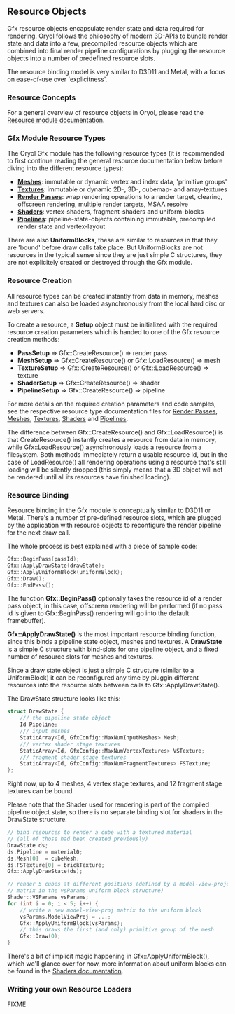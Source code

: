 ## Resource Objects

Gfx resource objects encapsulate render state and data required
for rendering. Oryol follows the philosophy of modern 
3D-APIs to bundle render state and data into a few, precompiled
resource objects which are combined into final render pipeline
configurations by plugging the resource objects into 
a number of predefined resource slots.

The resource binding model is very similar to D3D11 and Metal,
with a focus on ease-of-use over 'explicitness'.

### Resource Concepts

For a general overview of resource objects in Oryol, 
please read the [Resource module documentation](../../Resource/README.md).

### Gfx Module Resource Types

The Oryol Gfx module has the following resource types (it is recommended to first continue reading the general resource documentation below before diving into the different resource types):

* **[Meshes](Meshes.md)**: immutable or dynamic vertex and index data, 'primitive groups'
* **[Textures](Textures.md)**: immutable or dynamic 2D-, 3D-, cubemap- and array-textures
* **[Render Passes](RenderPasses.md)**: wrap rendering operations to a render target, clearing, offscreen rendering, multiple render targets, MSAA resolve
* **[Shaders](Shaders.md)**: vertex-shaders, fragment-shaders and uniform-blocks
* **[Pipelines](Pipelines.md)**: pipeline-state-objects containing immutable, precompiled render state and vertex-layout

There are also **UniformBlocks**, these are similar to resources in that
they are 'bound' before draw calls take place. But UniformBlocks 
are not resources in the typical sense since they are just simple
C structures, they are not explicitely created or destroyed through the Gfx module.

### Resource Creation

All resource types can be created instantly from data in memory,
meshes and textures can also be loaded asynchronously from the local
hard disc or web servers.

To create a resource, a **Setup** object must be initialized with
the required resource creation parameters which is handed to one
of the Gfx resource creation methods:

* **PassSetup** => Gfx::CreateResource() => render pass
* **MeshSetup** => Gfx::CreateResource() or Gfx::LoadResource() => mesh
* **TextureSetup** => Gfx::CreateResource() or Gfx::LoadResource() => texture
* **ShaderSetup** => Gfx::CreateResource() => shader
* **PipelineSetup** => Gfx::CreateResource() => pipeline

For more details on the required creation parameters and code
samples, see the respective resource type documentation files
for [Render Passes](RenderPasses.md), [Meshes](Meshes.md), [Textures](Textures.md), [Shaders](Shaders.md) and [Pipelines](Pipelines.md).

The difference between Gfx::CreateResource() and Gfx::LoadResource()
is that CreateResource() instantly creates a resource from data
in memory, while Gfx::LoadResource() asynchronously loads a resource
from a filesystem. Both methods immediately return a usable
resource Id, but in the case of LoadResource() all rendering 
operations using a resource that's still loading will be silently
dropped (this simply means that a 3D object will not be rendered
until all its resources have finished loading).

### Resource Binding

Resource binding in the Gfx module is conceptually similar to
D3D11 or Metal. There's a number of pre-defined resource slots,
which are plugged by the application with resource objects
to reconfigure the render pipeline for the next draw call.

The whole process is best explained with a piece of sample code:

```cpp
Gfx::BeginPass(passId);
Gfx::ApplyDrawState(drawState);
Gfx::ApplyUniformBlock(uniformBlock);
Gfx::Draw();
Gfx::EndPass();
```

The function **Gfx::BeginPass()** optionally takes the resource id of
a render pass object, in this case, offscreen rendering will be 
performed (if no pass id is given to Gfx::BeginPass() rendering
will go into the default framebuffer).

**Gfx::ApplyDrawState()** is the most important resource binding function,
since this binds a pipeline state object, meshes and textures. A
**DrawState** is a simple C structure with bind-slots for one pipeline
object, and a fixed number of resource slots for meshes and textures.

Since a draw state object is just a simple C structure (similar to a
UniformBlock) it can be reconfigured any time by pluggin different resources
into the resource slots between calls to Gfx::ApplyDrawState().

The DrawState structure looks like this:

```cpp
struct DrawState {
    /// the pipeline state object
    Id Pipeline;
    /// input meshes
    StaticArray<Id, GfxConfig::MaxNumInputMeshes> Mesh;
    /// vertex shader stage textures
    StaticArray<Id, GfxConfig::MaxNumVertexTextures> VSTexture;
    /// fragment shader stage textures
    StaticArray<Id, GfxConfig::MaxNumFragmentTextures> FSTexture;
};
```
Right now, up to 4 meshes, 4 vertex stage textures, and 12 
fragment stage textures can be bound.

Please note that the Shader used for rendering is part of the
compiled pipeline object state, so there is no separate 
binding slot for shaders in the DrawState structure.

```cpp
// bind resources to render a cube with a textured material
// (all of those had been created previously)
DrawState ds;
ds.Pipeline = material0;
ds.Mesh[0]  = cubeMesh;
ds.FSTexture[0] = brickTexture;
Gfx::ApplyDrawState(ds);

// render 5 cubes at different positions (defined by a model-view-projection
// matrix in the vsParams uniform block structure)
Shader::VSParams vsParams;
for (int i = 0; i < 5; i++) {
    // write a new model-view-proj matrix to the uniform block
    vsParams.ModelViewProj = ...;
    Gfx::ApplyUniformBlock(vsParams);
    // this draws the first (and only) primitive group of the mesh
    Gfx::Draw(0);
}
```

There's a bit of implicit magic happening in Gfx::ApplyUniformBlock(), which
we'll glance over for now, more information about uniform blocks can 
be found in the [Shaders documentation](Shaders.md).

### Writing your own Resource Loaders

FIXME

